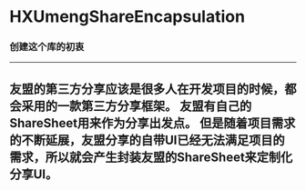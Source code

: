 
# HXUmengShareEncapsulation

### 创建这个库的初衷
---- 
友盟的第三方分享应该是很多人在开发项目的时候，都会采用的一款第三方分享框架。
友盟有自己的ShareSheet用来作为分享出发点。
但是随着项目需求的不断延展，友盟分享的自带UI已经无法满足项目的需求，所以就会产生封装友盟的ShareSheet来定制化分享UI。
---- 

